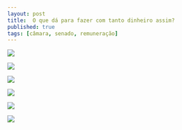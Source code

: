 ```yaml
---
layout: post
title:  O que dá para fazer com tanto dinheiro assim?
published: true
tags: [câmara, senado, remuneração]
---
```







![](/blog-quebra-quebrafigure/source/08-o-que-da-para-fazer/2017-08-03-o-que-da-para-fazer/capes-1.png)

![](/blog-quebra-quebrafigure/source/08-o-que-da-para-fazer/2017-08-03-o-que-da-para-fazer/samu-1.png)

![](/blog-quebra-quebrafigure/source/08-o-que-da-para-fazer/2017-08-03-o-que-da-para-fazer/empregado-1.png)

![](/blog-quebra-quebrafigure/source/08-o-que-da-para-fazer/2017-08-03-o-que-da-para-fazer/hospital-1.png)

![](/blog-quebra-quebrafigure/source/08-o-que-da-para-fazer/2017-08-03-o-que-da-para-fazer/brasilia-1.png)

![](/blog-quebra-quebrafigure/source/08-o-que-da-para-fazer/2017-08-03-o-que-da-para-fazer/neymar-1.png)
